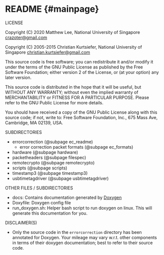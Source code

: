 README {#mainpage}
====

LICENSE

 Copyright (C) 2020 Matthew Lee, National University
                         of Singapore <crazoter@gmail.com>


 Copyright (C) 2005-2015 Christian Kurtsiefer, National University
                         of Singapore <christian.kurtsiefer@gmail.com>

 This source code is free software; you can redistribute it and/or
 modify it under the terms of the GNU Public License as published 
 by the Free Software Foundation; either version 2 of the License,
 or (at your option) any later version.

 This source code is distributed in the hope that it will be useful,
 but WITHOUT ANY WARRANTY; without even the implied warranty of
 MERCHANTABILITY or FITNESS FOR A PARTICULAR PURPOSE.
 Please refer to the GNU Public License for more details.

 You should have received a copy of the GNU Public License along with
 this source code; if not, write to:
 Free Software Foundation, Inc., 675 Mass Ave, Cambridge, MA 02139, USA.

SUBDIRECTORIES

* errorcorrection (@subpage ec_readme)
    * error correction packet formats (@subpage ec_formats)
* hardware (@subpage hardware)
* packetheaders (@subpage filespec)
* remotecrypto (@subpage remotecrypto)
* scripts (@subpage scripts)
* timestamp3 (@subpage timestamp3)
* usbtimetagdriver (@subpage usbtimetagdriver)

OTHER FILES / SUBDIRECTORIES

* docs: Contains documentation generated by [Doxygen](doxygen.nl/)
* Doxyfile: Doxygen config file
* run_doxygen.sh: Helper bash script to run doxygen on linux. This will generate this documentation for you.

DISCLAIMER(S)
* Only the source code in the `errorcorrection` directory has been annotated for Doxygen. Your mileage may vary w.r.t. other components in terms of their doxygen documentation; best to refer to their source code.